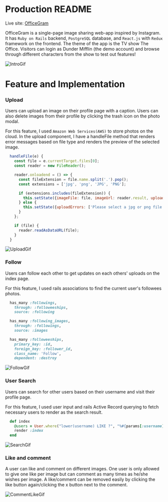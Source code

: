 # Production README

Live site: [OfficeGram](https://officegram.herokuapp.com/#/)

OfficeGram is a single-page image sharing web-app inspired by Instagram. It has `Ruby on Rails` backend, `PostgreSQL` database, and `React.js` with `Redux` framework on the frontend. The theme of the app is the TV show The Office. Visitors can login as Dunder Mifflin (the demo account) and browse through different characters from the show to test out features!

![IntroGif](./app/assets/images/readme/intro_gif.gif)

# Feature and Implementation
### Upload
Users can upload an image on their profile page with a caption. Users can also delete images from their profile by clicking the trash icon on the photo modal. 

For this feature, I used `Amazon Web Services(AWS)` to store photos on the cloud. In the upload component, I have a handleFile method that renders error messages based on file type and renders the preview of the selected image. 

```javascript
  handleFile(e) {
    const file = e.currentTarget.files[0];
    const reader = new FileReader();

    reader.onloadend = () => {
      const fileExtension = file.name.split('.').pop();
      const extensions = ['jpg', 'png', 'JPG', 'PNG'];

      if (extensions.includes(fileExtension)) {
        this.setState({imageFile: file, imageUrl: reader.result, uploadErrors: [] });
      } else {
        this.setState({uploadErrors: ['Please select a jpg or png file']})
      }
    };

    if (file) {
      reader.readAsDataURL(file);
    }
  }
```

![UploadGif](./app/assets/images/readme/upload.gif)

### Follow
Users can follow each other to get updates on each others' uploads on the index page. 

For this feature, I used rails associations to find the current user's followees photos. 

```ruby
  has_many :followings,
    through: :followeeships,
    source: :following

  has_many :following_images,
    through: :followings,
    source: :images

  has_many :followeeships,
    primary_key: :id,
    foreign_key: :follower_id,
    class_name: 'Follow',
    dependent: :destroy
```


![FollowGif](./app/assets/images/readme/follow.gif)
### User Search
Users can search for other users based on their username and visit their profile page. 

For this feature, I used user input and rails Active Record querying to fetch necessary users to render as the search result.

```ruby
  def index
    @users = User.where("lower(username) LIKE ?", "%#{params[:username].downcase}%")
    render :index
  end
```

![SearchGif](./app/assets/images/readme/search.gif)

### Like and comment
A user can like and comment on different images. One user is only allowed to give one like per image but can comment as many times as he/she wishes per image. A like/comment can be removed easily by clicking the like button again/clicking the x button next to the comment.

![CommentLikeGif](./app/assets/images/readme/like_comment.gif)